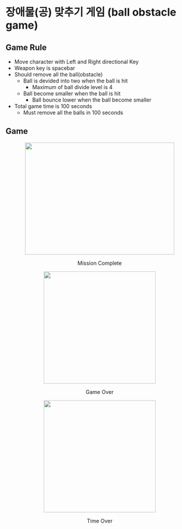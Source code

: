 장애물(공) 맞추기 게임 (ball obstacle game)
==========================================

Game Rule
---------
+ Move character with Left and Right directional Key
+ Weapon key is spacebar
+ Should remove all the ball(obstacle)
  + Ball is devided into two when the ball is hit
    + Maximum of ball divide level is 4
  + Ball become smaller when the ball is hit
    + Ball bounce lower when the ball become smaller
+ Total game time is 100 seconds
  + Must remove all the balls in 100 seconds

Game
----
<p align="center"><img src="https://user-images.githubusercontent.com/37611500/122356776-1506b980-cf8e-11eb-82a8-f14a17754d04.PNG" height="300" width="400">
<p align="center"> Mission Complete

<p align="center"><img src="https://user-images.githubusercontent.com/37611500/122356969-41bad100-cf8e-11eb-8c01-3154154296cd.PNG" height="300" weight="400">
<p align="center"> Game Over

<p align="center"><img src="https://user-images.githubusercontent.com/37611500/122357341-a0804a80-cf8e-11eb-992f-3f6b3a2b27d7.PNG" height="300" weight="400">
<p align="center"> Time Over
